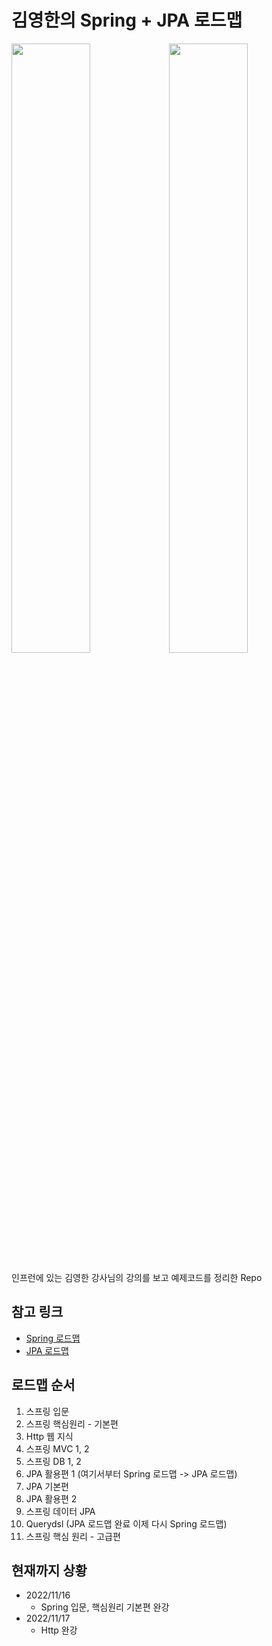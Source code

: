 # 김영한의 Spring + JPA 로드맵

<img src = "https://user-images.githubusercontent.com/113499373/202458810-1908d2f3-b726-4833-a55e-41025701b87d.png" width = "50%" height = "50%"><img src = "https://user-images.githubusercontent.com/113499373/202458794-4a2e6e00-7ced-4c47-8d35-a845dedcc73a.png" width = "50%" height = "50%">

인프런에 있는 김영한 강사님의 강의를 보고 예제코드를 정리한 Repo

## 참고 링크
- [Spring 로드맵](https://www.inflearn.com/roadmaps/373)
- [JPA 로드맵](https://www.inflearn.com/roadmaps/149)

## 로드맵 순서
1. 스프링 입문
2. 스프링 핵심원리 - 기본편
3. Http 웹 지식
4. 스프링 MVC 1, 2
5. 스프링 DB  1, 2
6. JPA 활용편 1 (여기서부터 Spring 로드맵 -> JPA 로드맵)
7. JPA 기본편
8. JPA 활용편 2
9. 스프링 데이터 JPA
10. Querydsl (JPA 로드맵 완료 이제 다시 Spring 로드맵)
11. 스프링 핵심 원리 - 고급편 



## 현재까지 상황
- 2022/11/16
  * Spring 입문, 핵심원리 기본편 완강
- 2022/11/17
  * Http 완강

